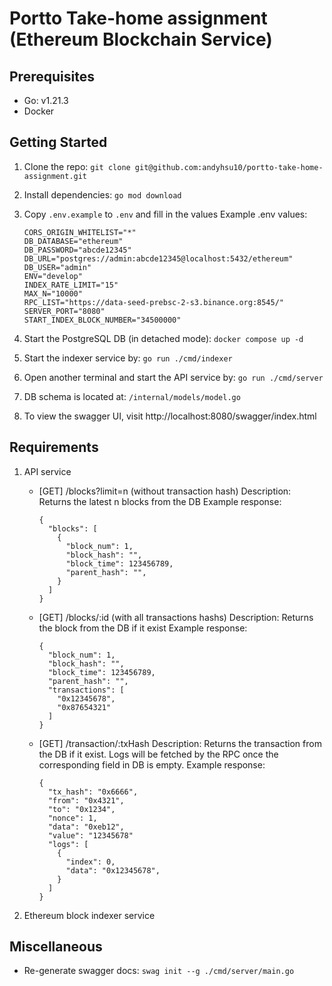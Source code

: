 # Portto Take-home assignment (Ethereum Blockchain Service)

## Prerequisites

- Go: v1.21.3
- Docker

## Getting Started

1. Clone the repo: `git clone git@github.com:andyhsu10/portto-take-home-assignment.git`
2. Install dependencies: `go mod download`
3. Copy `.env.example` to `.env` and fill in the values
   Example .env values:

   ```
   CORS_ORIGIN_WHITELIST="*"
   DB_DATABASE="ethereum"
   DB_PASSWORD="abcde12345"
   DB_URL="postgres://admin:abcde12345@localhost:5432/ethereum"
   DB_USER="admin"
   ENV="develop"
   INDEX_RATE_LIMIT="15"
   MAX_N="10000"
   RPC_LIST="https://data-seed-prebsc-2-s3.binance.org:8545/"
   SERVER_PORT="8080"
   START_INDEX_BLOCK_NUMBER="34500000"
   ```

4. Start the PostgreSQL DB (in detached mode): `docker compose up -d`
5. Start the indexer service by: `go run ./cmd/indexer`
6. Open another terminal and start the API service by: `go run ./cmd/server`
7. DB schema is located at: `/internal/models/model.go`
8. To view the swagger UI, visit http://localhost:8080/swagger/index.html

## Requirements

1. API service

   - [GET] /blocks?limit=n (without transaction hash)
     Description: Returns the latest n blocks from the DB
     Example response:
     ```
     {
       "blocks": [
         {
           "block_num": 1,
           "block_hash": "",
           "block_time": 123456789,
           "parent_hash": "",
         }
       ]
     }
     ```
   - [GET] /blocks/:id (with all transactions hashs)
     Description: Returns the block from the DB if it exist
     Example response:
     ```
     {
       "block_num": 1,
       "block_hash": "",
       "block_time": 123456789,
       "parent_hash": "",
       "transactions": [
         "0x12345678",
         "0x87654321"
       ]
     }
     ```
   - [GET] /transaction/:txHash
     Description: Returns the transaction from the DB if it exist. Logs will be fetched by the RPC once the corresponding field in DB is empty.
     Example response:
     ```
     {
       "tx_hash": "0x6666",
       "from": "0x4321",
       "to": "0x1234",
       "nonce": 1,
       "data": "0xeb12",
       "value": "12345678"
       "logs": [
         {
           "index": 0,
           "data": "0x12345678",
         }
       ]
     }
     ```

2. Ethereum block indexer service

## Miscellaneous

- Re-generate swagger docs: `swag init --g ./cmd/server/main.go`
